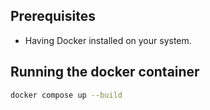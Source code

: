 ## Prerequisites

- Having Docker installed on your system.

## Running the docker container

```bash
docker compose up --build
```